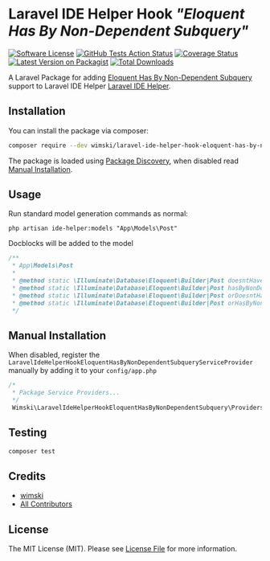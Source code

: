# Laravel IDE Helper Hook *"Eloquent Has By Non-Dependent Subquery"*

[![Software License](https://img.shields.io/badge/license-MIT-brightgreen.svg?style=flat-square)](LICENSE.md)
[![GitHub Tests Action Status](https://img.shields.io/github/workflow/status/wimski/laravel-ide-helper-hook-eloquent-has-by-non-dependent-subquery/run-tests?label=tests)](https://github.com/wimski/laravel-ide-helper-hook-eloquent-has-by-non-dependent-subquery/actions?query=workflow%3Arun-tests+branch%3Amaster)
[![Coverage Status](https://coveralls.io/repos/github/wimski/laravel-ide-helper-hook-eloquent-has-by-non-dependent-subquery/badge.svg?branch=master)](https://coveralls.io/github/wimski/laravel-ide-helper-hook-eloquent-has-by-non-dependent-subquery?branch=master)
[![Latest Version on Packagist](https://img.shields.io/packagist/v/wimski/laravel-ide-helper-hook-eloquent-has-by-non-dependent-subquery.svg?style=flat-square)](https://packagist.org/packages/wimski/laravel-ide-helper-hook-eloquent-has-by-non-dependent-subquery)
[![Total Downloads](https://img.shields.io/packagist/dt/wimski/laravel-ide-helper-hook-eloquent-has-by-non-dependent-subquery.svg?style=flat-square)](https://packagist.org/packages/wimski/laravel-ide-helper-hook-eloquent-has-by-non-dependent-subquery)

A Laravel Package for adding [Eloquent Has By Non-Dependent Subquery](https://github.com/mpyw/eloquent-has-by-non-dependent-subquery) support to Laravel IDE Helper [Laravel IDE Helper](https://github.com/barryvdh/laravel-ide-helper).

## Installation

You can install the package via composer:

```bash
composer require --dev wimski/laravel-ide-helper-hook-eloquent-has-by-non-dependent-subquery
```

The package is loaded using [Package Discovery](https://laravel.com/docs/8.x/packages#package-discovery), when disabled read [Manual Installation](#manual-installation).

## Usage

Run standard model generation commands as normal:

`php artisan ide-helper:models "App\Models\Post"`

Docblocks will be added to the model

```php
/**
 * App\Models\Post
 * 
 * @method static \Illuminate\Database\Eloquent\Builder|Post doesntHaveByNonDependentSubquery($relationMethod, ...$constraints) 
 * @method static \Illuminate\Database\Eloquent\Builder|Post hasByNonDependentSubquery($relationMethod, ...$constraints) 
 * @method static \Illuminate\Database\Eloquent\Builder|Post orDoesntHaveByNonDependentSubquery($relationMethod, ...$constraints) 
 * @method static \Illuminate\Database\Eloquent\Builder|Post orHasByNonDependentSubquery($relationMethod, ...$constraints)
 */ 
```

## Manual Installation
When disabled, register the `LaravelIdeHelperHookEloquentHasByNonDependentSubqueryServiceProvider` manually by adding it to your `config/app.php`

```php
/*
 * Package Service Providers...
 */
 Wimski\LaravelIdeHelperHookEloquentHasByNonDependentSubquery\Providers\LaravelIdeHelperHookEloquentHasByNonDependentSubqueryServiceProvider::class,
```

## Testing

```bash
composer test
```

## Credits

- [wimski](https://github.com/wimski)
- [All Contributors](../../contributors)

## License

The MIT License (MIT). Please see [License File](LICENSE.md) for more information.
